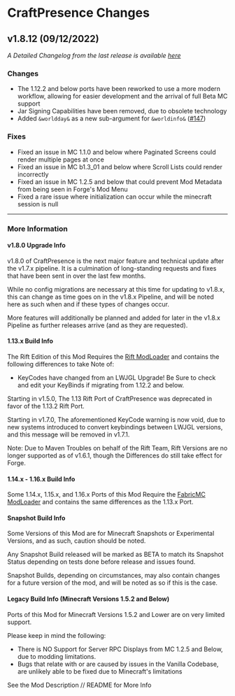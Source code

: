 # CraftPresence Changes

## v1.8.12 (09/12/2022)

_A Detailed Changelog from the last release is available [here](https://gitlab.com/CDAGaming/CraftPresence/-/compare/release%2Fv1.8.11...release%2Fv1.8.12)_

### Changes

*   The 1.12.2 and below ports have been reworked to use a more modern workflow, allowing for easier development and the arrival of full Beta MC support
*   Jar Signing Capabilities have been removed, due to obsolete technology
*   Added `&worldday&` as a new sub-argument for `&worldinfo&` ([#147](https://gitlab.com/CDAGaming/CraftPresence/-/issues/147))

### Fixes

*   Fixed an issue in MC 1.1.0 and below where Paginated Screens could render multiple pages at once
*   Fixed an issue in MC b1.3_01 and below where Scroll Lists could render incorrectly
*   Fixed an issue in MC 1.2.5 and below that could prevent Mod Metadata from being seen in Forge's Mod Menu
*   Fixed a rare issue where initialization can occur while the minecraft session is null

___

### More Information

#### v1.8.0 Upgrade Info

v1.8.0 of CraftPresence is the next major feature and technical update after the v1.7.x pipeline.
It is a culmination of long-standing requests and fixes that have been sent in over the last few months.

While no config migrations are necessary at this time for updating to v1.8.x, this can change as time goes on in the v1.8.x Pipeline, and will be noted here as such when and if these types of changes occur.

More features will additionally be planned and added for later in the v1.8.x Pipeline as further releases arrive (and as they are requested).

#### 1.13.x Build Info

The Rift Edition of this Mod Requires the [Rift ModLoader](https://www.curseforge.com/minecraft/mc-mods/rift) and contains the following differences to take Note of:

*   KeyCodes have changed from an LWJGL Upgrade! Be Sure to check and edit your KeyBinds if migrating from 1.12.2 and below.

Starting in v1.5.0, The 1.13 Rift Port of CraftPresence was deprecated in favor of the 1.13.2 Rift Port.

Starting in v1.7.0, The aforementioned KeyCode warning is now void, due to new systems introduced to convert keybindings between LWJGL versions, and this message will be removed in v1.7.1.

Note: Due to Maven Troubles on behalf of the Rift Team, Rift Versions are no longer supported as of v1.6.1, though the Differences do still take effect for Forge.

#### 1.14.x - 1.16.x Build Info

Some 1.14.x, 1.15.x, and 1.16.x Ports of this Mod Require the [FabricMC ModLoader](https://www.curseforge.com/minecraft/mc-mods/fabric-api) and contains the same differences as the 1.13.x Port.

#### Snapshot Build Info

Some Versions of this Mod are for Minecraft Snapshots or Experimental Versions, and as such, caution should be noted.

Any Snapshot Build released will be marked as BETA to match its Snapshot Status depending on tests done before release and issues found.

Snapshot Builds, depending on circumstances, may also contain changes for a future version of the mod, and will be noted as so if this is the case.

#### Legacy Build Info (Minecraft Versions 1.5.2 and Below)

Ports of this Mod for Minecraft Versions 1.5.2 and Lower are on very limited support.

Please keep in mind the following:

*   There is NO Support for Server RPC Displays from MC 1.2.5 and Below, due to modding limitations.
*   Bugs that relate with or are caused by issues in the Vanilla Codebase, are unlikely able to be fixed due to Minecraft's limitations

See the Mod Description // README for More Info
